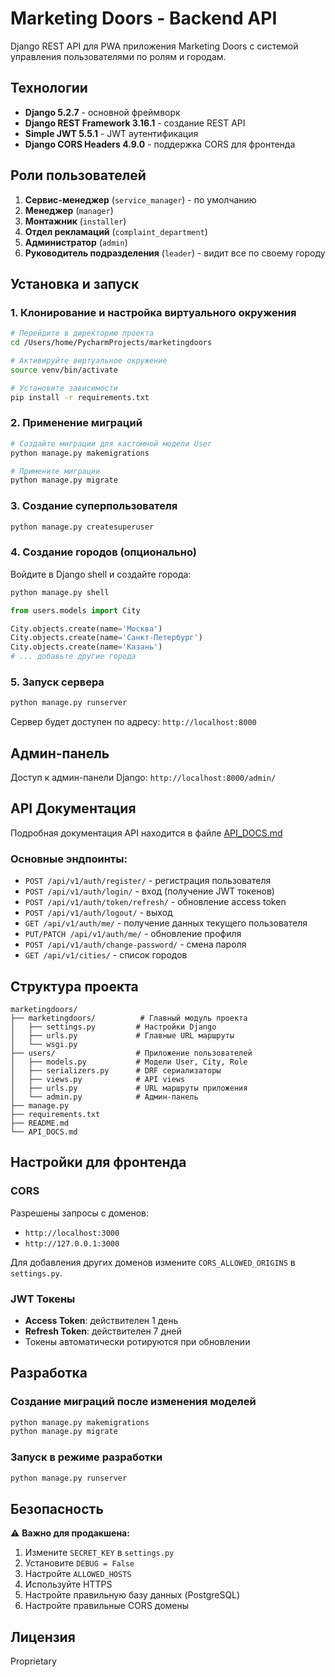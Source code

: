 # Marketing Doors - Backend API

Django REST API для PWA приложения Marketing Doors с системой управления пользователями по ролям и городам.

## Технологии

- **Django 5.2.7** - основной фреймворк
- **Django REST Framework 3.16.1** - создание REST API
- **Simple JWT 5.5.1** - JWT аутентификация
- **Django CORS Headers 4.9.0** - поддержка CORS для фронтенда

## Роли пользователей

1. **Сервис-менеджер** (`service_manager`) - по умолчанию
2. **Менеджер** (`manager`)
3. **Монтажник** (`installer`)
4. **Отдел рекламаций** (`complaint_department`)
5. **Администратор** (`admin`)
6. **Руководитель подразделения** (`leader`) - видит все по своему городу

## Установка и запуск

### 1. Клонирование и настройка виртуального окружения

```bash
# Перейдите в директорию проекта
cd /Users/home/PycharmProjects/marketingdoors

# Активируйте виртуальное окружение
source venv/bin/activate

# Установите зависимости
pip install -r requirements.txt
```

### 2. Применение миграций

```bash
# Создайте миграции для кастомной модели User
python manage.py makemigrations

# Примените миграции
python manage.py migrate
```

### 3. Создание суперпользователя

```bash
python manage.py createsuperuser
```

### 4. Создание городов (опционально)

Войдите в Django shell и создайте города:

```bash
python manage.py shell
```

```python
from users.models import City

City.objects.create(name='Москва')
City.objects.create(name='Санкт-Петербург')
City.objects.create(name='Казань')
# ... добавьте другие города
```

### 5. Запуск сервера

```bash
python manage.py runserver
```

Сервер будет доступен по адресу: `http://localhost:8000`

## Админ-панель

Доступ к админ-панели Django: `http://localhost:8000/admin/`

## API Документация

Подробная документация API находится в файле [API_DOCS.md](API_DOCS.md)

### Основные эндпоинты:

- `POST /api/v1/auth/register/` - регистрация пользователя
- `POST /api/v1/auth/login/` - вход (получение JWT токенов)
- `POST /api/v1/auth/token/refresh/` - обновление access token
- `POST /api/v1/auth/logout/` - выход
- `GET /api/v1/auth/me/` - получение данных текущего пользователя
- `PUT/PATCH /api/v1/auth/me/` - обновление профиля
- `POST /api/v1/auth/change-password/` - смена пароля
- `GET /api/v1/cities/` - список городов

## Структура проекта

```
marketingdoors/
├── marketingdoors/          # Главный модуль проекта
│   ├── settings.py         # Настройки Django
│   ├── urls.py             # Главные URL маршруты
│   └── wsgi.py
├── users/                  # Приложение пользователей
│   ├── models.py           # Модели User, City, Role
│   ├── serializers.py      # DRF сериализаторы
│   ├── views.py            # API views
│   ├── urls.py             # URL маршруты приложения
│   └── admin.py            # Админ-панель
├── manage.py
├── requirements.txt
├── README.md
└── API_DOCS.md
```

## Настройки для фронтенда

### CORS
Разрешены запросы с доменов:
- `http://localhost:3000`
- `http://127.0.0.1:3000`

Для добавления других доменов измените `CORS_ALLOWED_ORIGINS` в `settings.py`.

### JWT Токены
- **Access Token**: действителен 1 день
- **Refresh Token**: действителен 7 дней
- Токены автоматически ротируются при обновлении

## Разработка

### Создание миграций после изменения моделей

```bash
python manage.py makemigrations
python manage.py migrate
```

### Запуск в режиме разработки

```bash
python manage.py runserver
```

## Безопасность

⚠️ **Важно для продакшена:**

1. Измените `SECRET_KEY` в `settings.py`
2. Установите `DEBUG = False`
3. Настройте `ALLOWED_HOSTS`
4. Используйте HTTPS
5. Настройте правильную базу данных (PostgreSQL)
6. Настройте правильные CORS домены

## Лицензия

Proprietary

